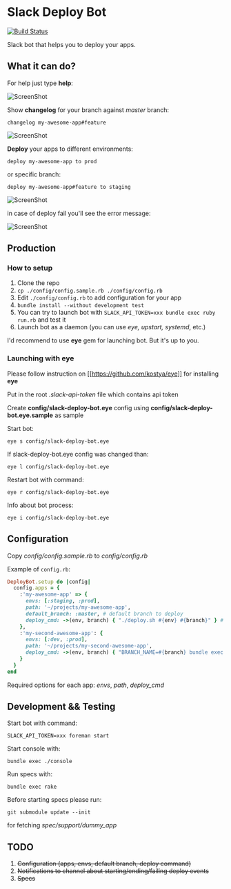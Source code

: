 # Slack Deploy Bot

[![Build Status](https://travis-ci.org/accessd/slack-deploy-bot.svg?branch=master)](https://travis-ci.org/accessd/slack-deploy-bot)

Slack bot that helps you to deploy your apps.

## What it can do?

For help just type **help**:

![ScreenShot](https://raw.github.com/accessd/slack-deploy-bot/master/images/help-command.png)


Show **changelog** for your branch against *master* branch:

    changelog my-awesome-app#feature

![ScreenShot](https://raw.github.com/accessd/slack-deploy-bot/master/images/changelog-command.png)


**Deploy** your apps to different environments:

    deploy my-awesome-app to prod

or specific branch:

    deploy my-awesome-app#feature to staging

![ScreenShot](https://raw.github.com/accessd/slack-deploy-bot/master/images/deploy-command.png)


in case of deploy fail you'll see the error message:

![ScreenShot](https://raw.github.com/accessd/slack-deploy-bot/master/images/deploy-failed.png)

## Production

### How to setup

1. Clone the repo
2. `cp ./config/config.sample.rb ./config/config.rb`
3. Edit `./config/config.rb` to add configuration for your app
4. `bundle install --without development test`
5. You can try to launch bot with `SLACK_API_TOKEN=xxx bundle exec ruby run.rb` and test it
6. Launch bot as a daemon (you can use *eye, upstart, systemd*, etc.)

I'd recommend to use **eye** gem for launching bot. But it's up to you.

### Launching with eye

Please follow instruction on [[https://github.com/kostya/eye]] for installing **eye**

Put in the root *.slack-api-token* file which contains api token

Create **config/slack-deploy-bot.eye** config using **config/slack-deploy-bot.eye.sample** as sample

Start bot:

    eye s config/slack-deploy-bot.eye

If slack-deploy-bot.eye config was changed than:

    eye l config/slack-deploy-bot.eye

Restart bot with command:

    eye r config/slack-deploy-bot.eye

Info about bot process:

    eye i config/slack-deploy-bot.eye

## Configuration

Copy *config/config.sample.rb* to *config/config.rb*

Example of `config.rb`:

```ruby
DeployBot.setup do |config|
  config.apps = {
    :'my-awesome-app' => {
      envs: [:staging, :prod],
      path: '~/projects/my-awesome-app',
      default_branch: :master, # default branch to deploy
      deploy_cmd: ->(env, branch) { "./deploy.sh #{env} #{branch}" } # deploy with Ansible for example
    },
    :'my-second-awesome-app': {
      envs: [:dev, :prod],
      path: '~/projects/my-second-awesome-app',
      deploy_cmd: ->(env, branch) { "BRANCH_NAME=#{branch} bundle exec cap #{env} deploy" } # deploy with Capistrano
    }
  }
end
```

Required options for each app: *envs*, *path*, *deploy_cmd*

## Development && Testing

Start bot with command:

    SLACK_API_TOKEN=xxx foreman start

Start console with:

    bundle exec ./console

Run specs with:

    bundle exec rake

Before starting specs please run:

    git submodule update --init

for fetching *spec/support/dummy_app*

## TODO

1. ~~Configuration (apps, envs, default branch, deploy command)~~
2. ~~Notifications to channel about starting/ending/failing deploy events~~
3. ~~Specs~~
